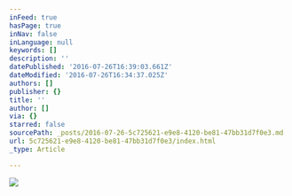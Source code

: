 ```yaml
---
inFeed: true
hasPage: true
inNav: false
inLanguage: null
keywords: []
description: ''
datePublished: '2016-07-26T16:39:03.661Z'
dateModified: '2016-07-26T16:34:37.025Z'
authors: []
publisher: {}
title: ''
author: []
via: {}
starred: false
sourcePath: _posts/2016-07-26-5c725621-e9e8-4120-be81-47bb31d7f0e3.md
url: 5c725621-e9e8-4120-be81-47bb31d7f0e3/index.html
_type: Article

---
```

![](https://the-grid-user-content.s3-us-west-2.amazonaws.com/9ade4d17-2ba8-46a9-9b85-c0237208df56.jpg)